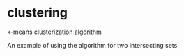 # clustering
k-means clusterization algorithm

An example of using the algorithm for two intersecting sets
